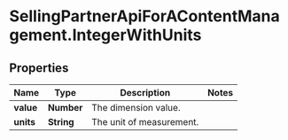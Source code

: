 # SellingPartnerApiForAContentManagement.IntegerWithUnits

## Properties

Name | Type | Description | Notes
------------ | ------------- | ------------- | -------------
**value** | **Number** | The dimension value. | 
**units** | **String** | The unit of measurement. | 


